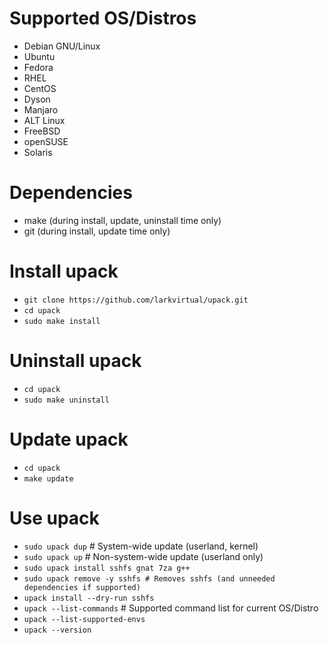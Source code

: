 # Supported OS/Distros
  - Debian GNU/Linux
  - Ubuntu
  - Fedora
  - RHEL
  - CentOS
  - Dyson
  - Manjaro
  - ALT Linux
  - FreeBSD
  - openSUSE
  - Solaris

# Dependencies
  - make (during install, update, uninstall time only)
  - git (during install, update time only)

# Install upack
  - `git clone https://github.com/larkvirtual/upack.git`
  - `cd upack`
  - `sudo make install`

# Uninstall upack
  - `cd upack`
  - `sudo make uninstall`

# Update upack
  - `cd upack`
  - `make update`

# Use upack
  - `sudo upack dup` # System-wide update (userland, kernel)
  - `sudo upack up` # Non-system-wide update (userland only)
  - `sudo upack install sshfs gnat 7za g++`
  - `sudo upack remove -y sshfs # Removes sshfs (and unneeded dependencies if supported)`
  - `upack install --dry-run sshfs`
  - `upack --list-commands` # Supported command list for current OS/Distro
  - `upack --list-supported-envs`
  - `upack --version`
